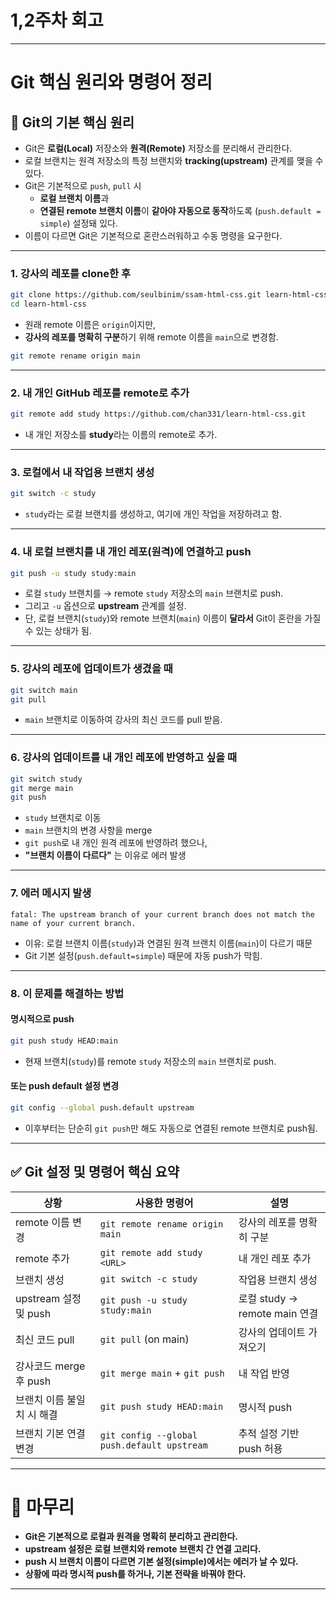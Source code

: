 # 1,2주차 회고

---

# Git 핵심 원리와 명령어 정리

## 🧠 Git의 기본 핵심 원리

- Git은 **로컬(Local)** 저장소와 **원격(Remote)** 저장소를 분리해서 관리한다.
- 로컬 브랜치는 원격 저장소의 특정 브랜치와 **tracking(upstream)** 관계를 맺을 수 있다.
- Git은 기본적으로 `push`, `pull` 시  
  - **로컬 브랜치 이름**과  
  - **연결된 remote 브랜치 이름**이 **같아야 자동으로 동작**하도록 (`push.default = simple`) 설정돼 있다.
- 이름이 다르면 Git은 기본적으로 혼란스러워하고 수동 명령을 요구한다.

---

### 1. 강사의 레포를 clone한 후

```bash
git clone https://github.com/seulbinim/ssam-html-css.git learn-html-css
cd learn-html-css
```
- 원래 remote 이름은 `origin`이지만,
- **강사의 레포를 명확히 구분**하기 위해 remote 이름을 `main`으로 변경함.

```bash
git remote rename origin main
```

---

### 2. 내 개인 GitHub 레포를 remote로 추가

```bash
git remote add study https://github.com/chan331/learn-html-css.git
```
- 내 개인 저장소를 **study**라는 이름의 remote로 추가.

---

### 3. 로컬에서 내 작업용 브랜치 생성

```bash
git switch -c study
```
- `study`라는 로컬 브랜치를 생성하고, 여기에 개인 작업을 저장하려고 함.

---

### 4. 내 로컬 브랜치를 내 개인 레포(원격)에 연결하고 push

```bash
git push -u study study:main
```
- 로컬 `study` 브랜치를 → remote `study` 저장소의 `main` 브랜치로 push.
- 그리고 `-u` 옵션으로 **upstream** 관계를 설정.
- 단, 로컬 브랜치(`study`)와 remote 브랜치(`main`) 이름이 **달라서** Git이 혼란을 가질 수 있는 상태가 됨.

---

### 5. 강사의 레포에 업데이트가 생겼을 때

```bash
git switch main
git pull
```
- `main` 브랜치로 이동하여 강사의 최신 코드를 pull 받음.

---

### 6. 강사의 업데이트를 내 개인 레포에 반영하고 싶을 때

```bash
git switch study
git merge main
git push
```
- `study` 브랜치로 이동
- `main` 브랜치의 변경 사항을 merge
- `git push`로 내 개인 원격 레포에 반영하려 했으나,
- **"브랜치 이름이 다르다"** 는 이유로 에러 발생

---

### 7. 에러 메시지 발생

```text
fatal: The upstream branch of your current branch does not match the name of your current branch.
```
- 이유: 로컬 브랜치 이름(`study`)과 연결된 원격 브랜치 이름(`main`)이 다르기 때문
- Git 기본 설정(`push.default=simple`) 때문에 자동 push가 막힘.

---

### 8. 이 문제를 해결하는 방법

#### 명시적으로 push
```bash
git push study HEAD:main
```
- 현재 브랜치(`study`)를 remote `study` 저장소의 `main` 브랜치로 push.

#### 또는 push default 설정 변경
```bash
git config --global push.default upstream
```
- 이후부터는 단순히 `git push`만 해도 자동으로 연결된 remote 브랜치로 push됨.

---

## ✅ Git 설정 및 명령어 핵심 요약

| 상황 | 사용한 명령어 | 설명 |
|------|---------------|------|
| remote 이름 변경 | `git remote rename origin main` | 강사의 레포를 명확히 구분 |
| remote 추가 | `git remote add study <URL>` | 내 개인 레포 추가 |
| 브랜치 생성 | `git switch -c study` | 작업용 브랜치 생성 |
| upstream 설정 및 push | `git push -u study study:main` | 로컬 study → remote main 연결 |
| 최신 코드 pull | `git pull` (on main) | 강사의 업데이트 가져오기 |
| 강사코드 merge 후 push | `git merge main` + `git push` | 내 작업 반영 |
| 브랜치 이름 불일치 시 해결 | `git push study HEAD:main` | 명시적 push |
| 브랜치 기본 연결 변경 | `git config --global push.default upstream` | 추적 설정 기반 push 허용 |

---

# 📖 마무리

- **Git은 기본적으로 로컬과 원격을 명확히 분리하고 관리한다.**
- **upstream 설정은 로컬 브랜치와 remote 브랜치 간 연결 고리다.**
- **push 시 브랜치 이름이 다르면 기본 설정(simple)에서는 에러가 날 수 있다.**
- **상황에 따라 명시적 push를 하거나, 기본 전략을 바꿔야 한다.**

---
